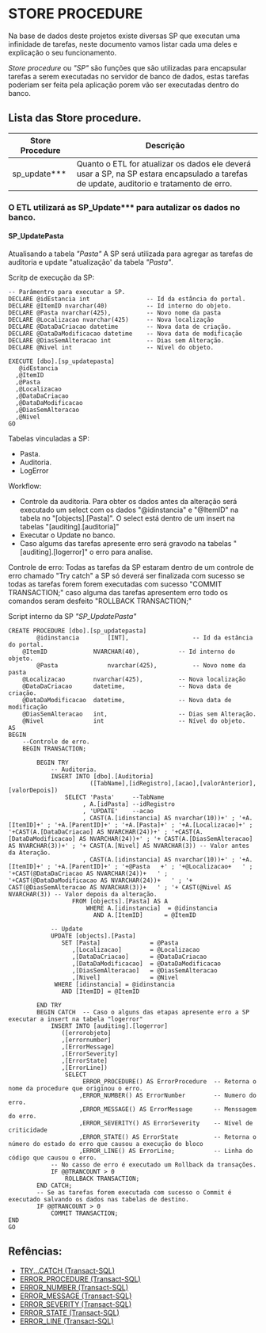 # STORE PROCEDURE
Na base de dados deste projetos existe diversas SP que executan uma infinidade de tarefas, neste documento vamos listar cada uma deles e explicação o seu funcionamento.

_Store_ _procedure_ ou _"SP"_ são funções que são utilizadas para encapsular tarefas a serem executadas no servidor de banco de dados, estas tarefas poderiam ser feita pela aplicação porem vão ser executadas dentro do banco.


## Lista das Store procedure.
| Store Procedure       | Descrição                                                                         |
|-----------------------|-----------------------------------------------------------------------------------|
| sp_update***          | Quanto o ETL for atualizar os dados ele deverá usar a SP, na SP estara encapsulado a tarefas de update, auditorio e tratamento de erro.|


### O ETL utilizará as SP_Update*** para autalizar os dados no banco.

#### SP_UpdatePasta
Atualisando a tabela _"Pasta"_
A SP será utilizada para agregar as tarefas de auditoria e update "atualização' da tabela _"Pasta"_. 

Scritp de execução da SP:
```
-- Parâmentro para executar a SP.
DECLARE @idEstancia int                -- Id da estância do portal.  
DECLARE @ItemID nvarchar(40)           -- Id interno do objeto. 
DECLARE @Pasta nvarchar(425),          -- Novo nome da pasta
DECLARE @Localizacao nvarchar(425)     -- Nova localização
DECLARE @DataDaCriacao datetime        -- Nova data de criação.
DECLARE @DataDaModificacao datetime    -- Nova data de modificação
DECLARE @DiasSemAlteracao int          -- Dias sem Alteração.
DECLARE @Nivel int                     -- Nível do objeto.

EXECUTE [dbo].[sp_updatepasta] 
   @idEstancia
  ,@ItemID
  ,@Pasta
  ,@Localizacao
  ,@DataDaCriacao
  ,@DataDaModificacao
  ,@DiasSemAlteracao
  ,@Nivel
GO

```

Tabelas vinculadas a SP:
- Pasta.
- Auditoria.
- LogError

Workflow:
- Controle da auditoria.
		Para obter os dados antes da alteração será executado um select com os dados "@idinstancia" e "@ItemID" 
		na tabela no "[objects].[Pasta]".
		O select está dentro de um insert na tabelas "[auditing].[auditoria]" 
- Executar o Update no banco.
- Caso algums das tarefas apresente erro será gravodo na tabelas "[auditing].[logerror]" o erro para analise.

Controle de erro:
Todas as tarefas da SP estaram dentro de um controle de erro chamado "Try catch" 
a SP só deverá ser finalizada com sucesso se todas as tarefas forem forem executadas com sucesso "COMMIT TRANSACTION;" caso alguma das tarefas 
apresentem erro todo os comandos seram desfeito "ROLLBACK TRANSACTION;" 



Script interno da SP _"SP_UpdatePasta"_
```
CREATE PROCEDURE [dbo].[sp_updatepasta]
        @idinstancia        [INT],                  -- Id da estância do portal.
	@ItemID             NVARCHAR(40),           -- Id interno do objeto.
        @Pasta              nvarchar(425),          -- Novo nome da pasta
	@Localizacao        nvarchar(425),          -- Nova localização
	@DataDaCriacao      datetime,               -- Nova data de criação.
	@DataDaModificacao  datetime,               -- Nova data de modificação
	@DiasSemAlteracao   int,                    -- Dias sem Alteração.
	@Nivel              int                     -- Nível do objeto.
AS
BEGIN
	--Controle de erro.
	BEGIN TRANSACTION;  

		BEGIN TRY  
		    -- Auditoria.
			INSERT INTO [dbo].[Auditoria]
					   ([TabName],[idRegistro],[acao],[valorAnterior],[valorDepois])
				SELECT 'Pasta'     --TabName
					 , A.[idPasta] --idRegistro
					 , 'UPDATE'    --acao
					 , CAST(A.[idinstancia] AS nvarchar(10))+' ; '+A.[ItemID]+' ; '+A.[ParentID]+' ; '+A.[Pasta]+' ; '+A.[Localizacao]+' ; '+CAST(A.[DataDaCriacao] AS NVARCHAR(24))+' ; '+CAST(A.[DataDaModificacao] AS NVARCHAR(24))+' ; '+ CAST(A.[DiasSemAlteracao] AS NVARCHAR(3))+' ; '+ CAST(A.[Nivel] AS NVARCHAR(3)) -- Valor antes da Ateração.
					 , CAST(A.[idinstancia] AS nvarchar(10))+' ; '+A.[ItemID]+' ; '+A.[ParentID]+' ; '+@Pasta   +' ; '+@Localizacao+   ' ; '+CAST(@DataDaCriacao AS NVARCHAR(24))+   ' ; '+CAST(@DataDaModificacao AS NVARCHAR(24))+   ' ; '+ CAST(@DiasSemAlteracao AS NVARCHAR(3))+   ' ; '+ CAST(@Nivel AS NVARCHAR(3)) -- Valor depois da alteração.
				  FROM [objects].[Pasta] AS A
					  WHERE A.[idinstancia]  = @idinstancia
						AND A.[ItemID]      = @ItemID

			-- Update
			UPDATE [objects].[Pasta]
			   SET [Pasta]              = @Pasta
				  ,[Localizacao]        = @Localizacao
				  ,[DataDaCriacao]      = @DataDaCriacao
				  ,[DataDaModificacao]  = @DataDaModificacao
				  ,[DiasSemAlteracao]   = @DiasSemAlteracao
				  ,[Nivel]              = @Nivel
			 WHERE [idinstancia] = @idinstancia
			   AND [ItemID] = @ItemID

		END TRY  
		BEGIN CATCH  -- Caso o alguns das etapas apresente erro a SP executar a insert na tabela "logerror"
			INSERT INTO [auditing].[logerror]
			   ([errorobjeto]
			   ,[errornumber]
			   ,[ErrorMessage]
			   ,[ErrorSeverity]
			   ,[ErrorState]
			   ,[ErrorLine])
				SELECT   
					 ERROR_PROCEDURE() AS ErrorProcedure  -- Retorna o nome da procedure que originou o erro.
					,ERROR_NUMBER() AS ErrorNumber        -- Numero do erro.
					,ERROR_MESSAGE() AS ErrorMessage      -- Menssagem do erro.  				
					,ERROR_SEVERITY() AS ErrorSeverity    -- Nível de criticidade 
					,ERROR_STATE() AS ErrorState          -- Retorna o número do estado do erro que causou a execução do bloco				
					,ERROR_LINE() AS ErrorLine;           -- Linha do código que causou o erro.
	        -- No casso de erro é executado um Rollback da transações.			
			IF @@TRANCOUNT > 0   
				ROLLBACK TRANSACTION;  
		END CATCH;  
		-- Se as tarefas forem executada com sucesso o Commit é executado salvando os dados nas tabelas de destino.
		IF @@TRANCOUNT > 0  
			COMMIT TRANSACTION;  
END
GO
```





## Refências:
* [TRY...CATCH (Transact-SQL)](https://docs.microsoft.com/en-us/sql/t-sql/language-elements/try-catch-transact-sql?view=sql-server-ver15)
* [ERROR_PROCEDURE (Transact-SQL)](https://docs.microsoft.com/en-us/sql/t-sql/functions/error-procedure-transact-sql?view=sql-server-ver15)
* [ERROR_NUMBER (Transact-SQL)](https://docs.microsoft.com/en-us/sql/t-sql/functions/error-number-transact-sql?view=sql-server-ver15)
* [ERROR_MESSAGE (Transact-SQL)](https://docs.microsoft.com/en-us/sql/t-sql/functions/error-message-transact-sql?view=sql-server-ver15)
* [ERROR_SEVERITY (Transact-SQL)](https://docs.microsoft.com/en-us/sql/t-sql/functions/error-severity-transact-sql?view=sql-server-ver15)
* [ERROR_STATE (Transact-SQL)](https://docs.microsoft.com/en-us/sql/t-sql/functions/error-state-transact-sql?view=sql-server-ver15)
* [ERROR_LINE (Transact-SQL)](https://docs.microsoft.com/en-us/sql/t-sql/functions/error-line-transact-sql?view=sql-server-ver15)
